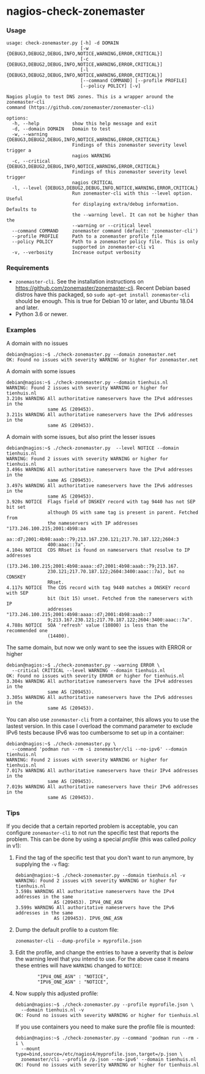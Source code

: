 # nagios-check-zonemaster

### Usage

```
usage: check-zonemaster.py [-h] -d DOMAIN
                           [-w {DEBUG3,DEBUG2,DEBUG,INFO,NOTICE,WARNING,ERROR,CRITICAL}]
                           [-c {DEBUG3,DEBUG2,DEBUG,INFO,NOTICE,WARNING,ERROR,CRITICAL}]
                           [-l {DEBUG3,DEBUG2,DEBUG,INFO,NOTICE,WARNING,ERROR,CRITICAL}]
                           [--command COMMAND] [--profile PROFILE]
                           [--policy POLICY] [-v]

Nagios plugin to test DNS zones. This is a wrapper around the zonemaster-cli
command (https://github.com/zonemaster/zonemaster-cli)

options:
  -h, --help            show this help message and exit
  -d, --domain DOMAIN   Domain to test
  -w, --warning {DEBUG3,DEBUG2,DEBUG,INFO,NOTICE,WARNING,ERROR,CRITICAL}
                        Findings of this zonemaster severity level trigger a
                        nagios WARNING
  -c, --critical {DEBUG3,DEBUG2,DEBUG,INFO,NOTICE,WARNING,ERROR,CRITICAL}
                        Findings of this zonemaster severity level trigger
                        nagios CRITICAL
  -l, --level {DEBUG3,DEBUG2,DEBUG,INFO,NOTICE,WARNING,ERROR,CRITICAL}
                        Run zonemaster-cli with this --level option. Useful
                        for displaying extra/debug information. Defaults to
                        the --warning level. It can not be higher than the
                        --warning or --critical level
  --command COMMAND     zonemaster command (default: 'zonemaster-cli')
  --profile PROFILE     Path to a zonemaster profile file
  --policy POLICY       Path to a zonemaster policy file. This is only
                        supported in zonemaster-cli v1
  -v, --verbosity       Increase output verbosity
```

### Requirements

* `zonemaster-cli`. See the installation instructions on
  https://github.com/zonemaster/zonemaster-cli. Recent Debian based distros have
  this packaged, so `sudo apt-get install zonemaster-cli` should be enough. This
  is true for Debian 10 or later, and Ubuntu 18.04 and later.
* Python 3.6 or newer.

### Examples

A domain with no issues

```
debian@nagios:~$ ./check-zonemaster.py --domain zonemaster.net
OK: Found no issues with severity WARNING or higher for zonemaster.net
```

A domain with some issues

```
debian@nagios:~$ ./check-zonemaster.py --domain tienhuis.nl
WARNING: Found 2 issues with severity WARNING or higher for tienhuis.nl
3.210s WARNING All authoritative nameservers have the IPv4 addresses in the
               same AS (209453).
3.211s WARNING All authoritative nameservers have the IPv6 addresses in the
               same AS (209453).
```

A domain with some issues, but also print the lesser issues

```
debian@nagios:~$ ./check-zonemaster.py  --level NOTICE --domain tienhuis.nl
WARNING: Found 2 issues with severity WARNING or higher for tienhuis.nl
3.496s WARNING All authoritative nameservers have the IPv4 addresses in the
               same AS (209453).
3.497s WARNING All authoritative nameservers have the IPv6 addresses in the
               same AS (209453).
3.920s NOTICE  Flags field of DNSKEY record with tag 9440 has not SEP bit set
               although DS with same tag is present in parent. Fetched from
               the nameservers with IP addresses "173.246.100.215;2001:4b98:aa
               aa::d7;2001:4b98:aaab::79;213.167.230.121;217.70.187.122;2604:3
               400:aaac::7a".
4.104s NOTICE  CDS RRset is found on nameservers that resolve to IP addresses
               (173.246.100.215;2001:4b98:aaaa::d7;2001:4b98:aaab::79;213.167.
               230.121;217.70.187.122;2604:3400:aaac::7a), but no CDNSKEY
               RRset.
4.117s NOTICE  The CDS record with tag 9440 matches a DNSKEY record with SEP
               bit (bit 15) unset. Fetched from the nameservers with IP
               addresses "173.246.100.215;2001:4b98:aaaa::d7;2001:4b98:aaab::7
               9;213.167.230.121;217.70.187.122;2604:3400:aaac::7a".
4.788s NOTICE  SOA 'refresh' value (10800) is less than the recommended one
               (14400).
```

The same domain, but now we only want to see the issues with ERROR or higher

```
debian@nagios:~$ ./check-zonemaster.py --warning ERROR \
  --critical CRITICAL --level WARNING --domain tienhuis.nl
OK: Found no issues with severity ERROR or higher for tienhuis.nl
3.304s WARNING All authoritative nameservers have the IPv4 addresses in the
               same AS (209453).
3.305s WARNING All authoritative nameservers have the IPv6 addresses in the
               same AS (209453).
```

You can also use `zonemaster-cli` from a container, this allows you to use the
lastest version. In this case I overload the command parameter to exclude IPv6
tests because IPv6 was too cumbersome to set up in a container:

```
debian@nagios:~$ ./check-zonemaster.py \
  --command 'podman run --rm -i zonemaster/cli --no-ipv6' --domain tienhuis.nl
WARNING: Found 2 issues with severity WARNING or higher for tienhuis.nl
7.017s WARNING All authoritative nameservers have their IPv4 addresses in the
               same AS (209453).
7.019s WARNING All authoritative nameservers have their IPv6 addresses in the
               same AS (209453).
```

### Tips

If you decide that a certain reported problem is acceptable, you can configure
`zonemaster-cli` to not run the specific test that reports the problem.
This can be done by using a special *profile* (this was called *policy* in v1):

1. Find the tag of the specific test that you don't want to run anymore, by
   supplying the `-v` flag:

   ```
   debian@nagios:~$ ./check-zonemaster.py --domain tienhuis.nl -v
   WARNING: Found 2 issues with severity WARNING or higher for tienhuis.nl
   3.598s WARNING All authoritative nameservers have the IPv4 addresses in the same
                 AS (209453). IPV4_ONE_ASN
   3.599s WARNING All authoritative nameservers have the IPv6 addresses in the same
                 AS (209453). IPV6_ONE_ASN
   ```

1. Dump the default profile to a custom file:

   ```
   zonemaster-cli --dump-profile > myprofile.json
   ```

1. Edit the profile, and change the entries to have a severity that is *below*
   the warning level that you intend to use. For the above case it means these
   entries will have `WARNING` changed to `NOTICE`:

   ```
           "IPV4_ONE_ASN" : "NOTICE",
           "IPV6_ONE_ASN" : "NOTICE",
   ```

1. Now supply this adjusted profile:

   ```
   debian@nagios:~$ ./check-zonemaster.py --profile myprofile.json \
     --domain tienhuis.nl -v
   OK: Found no issues with severity WARNING or higher for tienhuis.nl
   ```

   If you use containers you need to make sure the profile file is mounted:

   ```
   debian@nagios:~$ ./check-zonemaster.py --command 'podman run --rm -i \
     --mount type=bind,source=/etc/nagios4/myprofile.json,target=/p.json \
     zonemaster/cli --profile /p.json --no-ipv6' --domain tienhuis.nl
   OK: Found no issues with severity WARNING or higher for tienhuis.nl
   ```